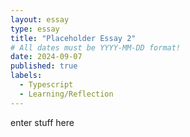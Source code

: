 ```yaml
---
layout: essay
type: essay
title: "Placeholder Essay 2"
# All dates must be YYYY-MM-DD format!
date: 2024-09-07
published: true
labels:
  - Typescript
  - Learning/Reflection
---
```




enter stuff here
